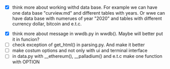 + [X] think more about working withd data base. For example we can have one data base "curview.md"
  and different tables with years. Or wwe can have data base with numerues of year "2020"
  and tables with different currency dollar, bitcoin and e.t.c.
- [x] think more about message in wwdb.py in wwdb(). Maybe will better put it in funcion?
- [ ] check exception of get_html() in parsing.py. And make it better
- [ ] make costum options and not only with ui and terminal interface
- [ ] in data.py with __ethereum(), __palladium() and e.t.c make one function with OPTION
